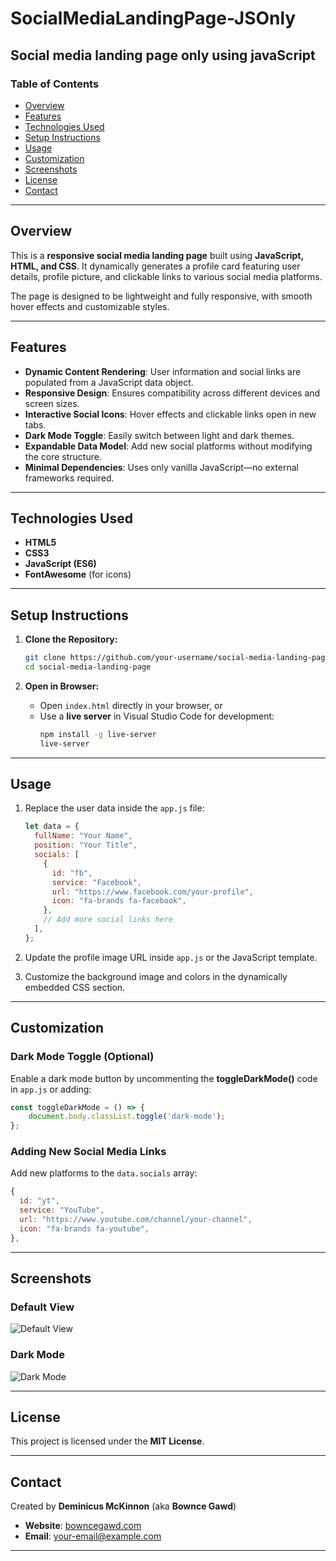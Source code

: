 # SocialMediaLandingPage-JSOnly
Social media landing page only using javaScript
---

### **Table of Contents**  
- [Overview](#overview)  
- [Features](#features)  
- [Technologies Used](#technologies-used)  
- [Setup Instructions](#setup-instructions)  
- [Usage](#usage)  
- [Customization](#customization)  
- [Screenshots](#screenshots)  
- [License](#license)  
- [Contact](#contact)  

---

## **Overview**  
This is a **responsive social media landing page** built using **JavaScript, HTML, and CSS**. It dynamically generates a profile card featuring user details, profile picture, and clickable links to various social media platforms.  

The page is designed to be lightweight and fully responsive, with smooth hover effects and customizable styles.  

---

## **Features**  
- **Dynamic Content Rendering**: User information and social links are populated from a JavaScript data object.  
- **Responsive Design**: Ensures compatibility across different devices and screen sizes.  
- **Interactive Social Icons**: Hover effects and clickable links open in new tabs.  
- **Dark Mode Toggle**: Easily switch between light and dark themes.  
- **Expandable Data Model**: Add new social platforms without modifying the core structure.  
- **Minimal Dependencies**: Uses only vanilla JavaScript—no external frameworks required.  

---

## **Technologies Used**  
- **HTML5**  
- **CSS3**  
- **JavaScript (ES6)**  
- **FontAwesome** (for icons)  

---

## **Setup Instructions**  

1. **Clone the Repository:**  
   ```bash
   git clone https://github.com/your-username/social-media-landing-page.git
   cd social-media-landing-page
   ```

2. **Open in Browser:**  
   - Open `index.html` directly in your browser, or  
   - Use a **live server** in Visual Studio Code for development:  
     ```bash
     npm install -g live-server
     live-server
     ```  

---

## **Usage**  
1. Replace the user data inside the `app.js` file:  
   ```javascript
   let data = {
     fullName: "Your Name",
     position: "Your Title",
     socials: [
       {
         id: "fb",
         service: "Facebook",
         url: "https://www.facebook.com/your-profile",
         icon: "fa-brands fa-facebook",
       },
       // Add more social links here
     ],
   };
   ```  

2. Update the profile image URL inside `app.js` or the JavaScript template.  

3. Customize the background image and colors in the dynamically embedded CSS section.  

---

## **Customization**  

### **Dark Mode Toggle (Optional)**  
Enable a dark mode button by uncommenting the **toggleDarkMode()** code in `app.js` or adding:  
```javascript
const toggleDarkMode = () => {
    document.body.classList.toggle('dark-mode');
};
```

### **Adding New Social Media Links**  
Add new platforms to the `data.socials` array:  
```javascript
{
  id: "yt",
  service: "YouTube",
  url: "https://www.youtube.com/channel/your-channel",
  icon: "fa-brands fa-youtube",
},
```

---

## **Screenshots**  

### **Default View**  
![Default View](screenshot-default.png)  

### **Dark Mode**  
![Dark Mode](screenshot-dark.png)  

---

## **License**  
This project is licensed under the **MIT License**.  

---

## **Contact**  
Created by **Deminicus McKinnon** (aka **Bownce Gawd**)  
- **Website**: [bowncegawd.com](https://www.bowncegawd.com)  
- **Email**: your-email@example.com  

---
